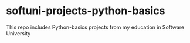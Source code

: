 # softuni-projects-python-basics
This repo includes Python-basics projects from my education in Software University

